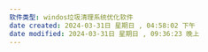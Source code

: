 ```yaml
---
软件类型: windos垃圾清理系统优化软件
date created: 2024-03-31日 星期日 , 04:58:02 下午
date modified: 2024-03-31日 星期日 , 09:36:23 晚上
---
```

